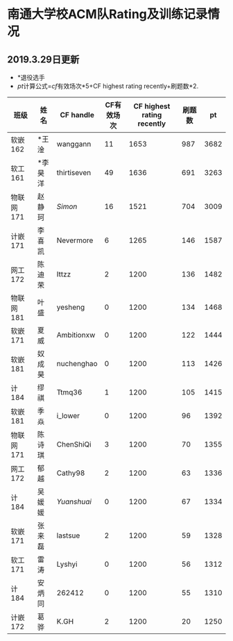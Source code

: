 # 南通大学校ACM队Rating及训练记录情况

## 2019.3.29日更新

- \*退役选手
- $pt$计算公式=$cf$有效场次$*5+$CF highest rating recently+刷题数$*2​$.

| 班级      | 姓名    | CF handle   | CF有效场次 | CF highest rating   recently | 刷题数 | pt   |
| --------- | ------- | ----------- | ---------- | ---------------------------- | ------ | ---- |
| 软嵌162   | *王淦   | wanggann    | 11         | 1653                         | 987    | 3682 |
| 软工161   | *李昊洋 | thirtiseven | 49         | 1636                         | 691    | 3263 |
| 物联网171 | 赵静珂  | _Simon_     | 16         | 1521                         | 704    | 3009 |
| 计嵌171   | 李喜凯  | Nevermore   | 6          | 1265                         | 146    | 1587 |
| 网工172   | 陈迪荣  | Ittzz       | 2          | 1200                         | 136    | 1482 |
| 物联网181 | 叶盛    | yesheng     | 0          | 1200                         | 134    | 1468 |
| 软嵌171   | 夏威    | Ambitionxw  | 0          | 1200                         | 122    | 1444 |
| 软嵌181   | 奴成昊  | nuchenghao  | 0          | 1200                         | 113    | 1426 |
| 计184     | 缪祺    | Ttmq36      | 1          | 1200                         | 105    | 1415 |
| 软嵌181   | 季焱    | i_lower     | 0          | 1200                         | 96     | 1392 |
| 物联网171 | 陈诗琪  | ChenShiQi   | 3          | 1200                         | 70     | 1355 |
| 网工172   | 郁越    | Cathy98     | 2          | 1200                         | 63     | 1336 |
| 计184     | 吴媛媛  | _Yuanshuai_ | 0          | 1200                         | 67     | 1334 |
| 软嵌171   | 张来磊  | lastsue     | 2          | 1200                         | 59     | 1328 |
| 软工171   | 雷涛    | Lyshyi      | 0          | 1200                         | 56     | 1312 |
| 计184     | 安炳同  | 262412      | 0          | 1200                         | 55     | 1310 |
| 计嵌172   | 葛骅    | K.GH        | 2          | 1200                         | 20     | 1250 |